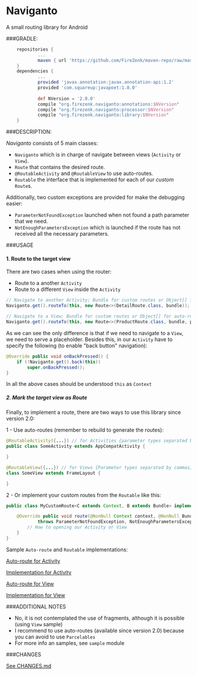 # Naviganto
A small routing library for Android

###GRADLE:
```groovy
	repositories {
	    	...
	    	maven { url 'https://github.com/FireZenk/maven-repo/raw/master/'}
	}
	dependencies {
			...
			provided 'javax.annotation:javax.annotation-api:1.2'
			provided 'com.squareup:javapoet:1.8.0'
			
			def NVersion = '2.0.0'
			compile "org.firezenk.naviganto:annotations:$NVersion"
			compile "org.firezenk.naviganto:processor:$NVersion"
			compile "org.firezenk.naviganto:library:$NVersion"
	}
```

###DESCRIPTION:

_Naviganto_ consists of 5 main classes:
- `Naviganto` which is in charge of navigate between views (`Activity` or `View`).
- `Route` that contains the desired route.
- `@RoutableActivity` and `@RoutableView` to use auto-routes.
- `Routable` the interface that is implemented for each of our _custom_ `Route`s.

Additionally, two custom exceptions are provided for make the debugging easier:
- `ParameterNotFoundException` launched when not found a path parameter that we need.
- `NotEnoughParametersException` which is launched if the route has not received all the necessary parameters.

###USAGE

#### 1. Route to the target view

There are two cases when using the router:
- Route to a another `Activity`
- Route to a different `View` inside the `Activity`

```java
// Navigate to another Activity; Bundle for custom routes or Object[] for auto-routes
Naviganto.get().routeTo(this, new Route<>(DetailRoute.class, bundle));
```

```java
// Navigate to a View; Bundle for custom routes or Object[] for auto-routes
Naviganto.get().routeTo(this, new Route<>(ProductRoute.class, bundle, placeholder));
```

As we can see the only difference is that if we need to navigate to a `View`, we need to serve a placeholder.
Besides this, in our `Activity` have to specify the following (to enable "back button" navigation):

```java
@Override public void onBackPressed() {
	if (!Naviganto.get().back(this))
		super.onBackPressed();
}
```

In all the above cases should be understood `this` as `Context`

##### 2. Mark the target view as Route

Finally, to implement a route, there are two ways to use this library since version 2.0:

1 - Use auto-routes (remember to rebuild to generate the routes):

```java
@RoutableActivity({...}) // for Activities {parameter types separated by commas} (generates SomeActivityRoute.java)
public class SomeActivity extends AppCompatActivity {

}

@RoutableView({...}) // for Views {Parameter types separated by commas} (generates SomeViewRoute.java)
class SomeView extends FrameLayout {

}
```

2 - Or implement your custom routes from the `Routable` like this:

```java
public class MyCustomRoute<C extends Context, B extends Bundle> implements Routable<C, B> {

	@Override public void route(@NonNull Context context, @NonNull Bundle parameters, @Nullable Object viewParent)
		    throws ParameterNotFoundException, NotEnoughParametersException {
		// How to opening our Activity or View
	}
}
```

Sample `Auto-route` and `Routable` implementations:

[Auto-route for Activity](https://github.com/FireZenk/Naviganto/blob/master/sample/src/main/java/org/firezenk/naviganto/sample/detail/DetailActivity.java)

[Implementation for Activity](https://github.com/FireZenk/Naviganto/blob/master/sample/src/main/java/org/firezenk/naviganto/sample/home/HomeRoute.java)

[Auto-route for View](https://github.com/FireZenk/Naviganto/blob/master/sample/src/main/java/org/firezenk/naviganto/sample/product/ProductView.java)

[Implementation for View](https://github.com/FireZenk/Naviganto/blob/master/sample/src/main/java/org/firezenk/naviganto/sample/profile/ProfileRoute.java)

###ADDITIONAL NOTES

- No, it is not contemplated the use of fragments, although it is possible (using `View` sample)
- I recommend to use auto-routes (available since version 2.0) because you can avoid to use `Parcelables`
- For more info an samples, see `sample` module


###CHANGES

[See CHANGES.md](https://github.com/FireZenk/Naviganto/blob/master/CHANGES.md)
